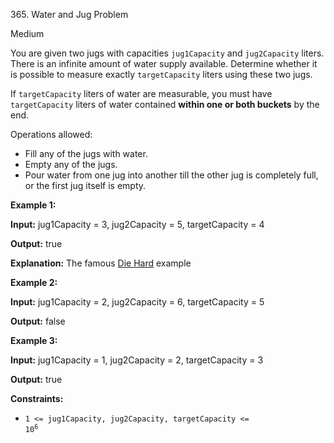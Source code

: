 ﻿365\. Water and Jug Problem

Medium

You are given two jugs with capacities `jug1Capacity` and `jug2Capacity` liters. There is an infinite amount of water supply available. Determine whether it is possible to measure exactly `targetCapacity` liters using these two jugs.

If `targetCapacity` liters of water are measurable, you must have `targetCapacity` liters of water contained **within one or both buckets** by the end.

Operations allowed:

*   Fill any of the jugs with water.
*   Empty any of the jugs.
*   Pour water from one jug into another till the other jug is completely full, or the first jug itself is empty.

**Example 1:**

**Input:** jug1Capacity = 3, jug2Capacity = 5, targetCapacity = 4

**Output:** true

**Explanation:** The famous [Die Hard](https://www.youtube.com/watch?v=BVtQNK_ZUJg&ab_channel=notnek01) example

**Example 2:**

**Input:** jug1Capacity = 2, jug2Capacity = 6, targetCapacity = 5

**Output:** false

**Example 3:**

**Input:** jug1Capacity = 1, jug2Capacity = 2, targetCapacity = 3

**Output:** true

**Constraints:**

*   <code>1 <= jug1Capacity, jug2Capacity, targetCapacity <= 10<sup>6</sup></code>